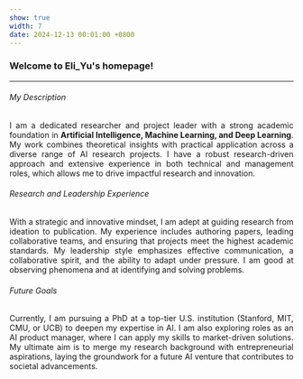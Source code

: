 ```yaml
---
show: true
width: 7
date: 2024-12-13 00:01:00 +0800
---
```


<div class="p-4">
    <h3>Welcome to Eli_Yu's homepage!</h3>
    <hr />
    <section style="text-align: justify;">
        <p>
        <h6>My Description</h6>
            I am a dedicated researcher and project leader with a strong academic foundation in <strong>Artificial Intelligence, Machine Learning, and Deep Learning</strong>. My work combines theoretical insights with practical application across a diverse range of AI research projects. I have a robust research-driven approach and extensive experience in both technical and management roles, which allows me to drive impactful research and innovation.
        </p>
    </section>
    <section style="text-align: justify;">
        <h6>Research and Leadership Experience</h6>
        <p>
            With a strategic and innovative mindset, I am adept at guiding research from ideation to publication. My experience includes authoring papers, leading collaborative teams, and ensuring that projects meet the highest academic standards. My leadership style emphasizes effective communication, a collaborative spirit, and the ability to adapt under pressure. I am good at observing phenomena and at identifying and solving problems.
        </p>
    </section>
    <section style="text-align: justify;">
        <h6>Future Goals</h6>
        <p>
            Currently, I am pursuing a PhD at a top-tier U.S. institution (Stanford, MIT, CMU, or UCB) to deepen my expertise in AI. I am also exploring roles as an AI product manager, where I can apply my skills to market-driven solutions. My ultimate aim is to merge my research background with entrepreneurial aspirations, laying the groundwork for a future AI venture that contributes to societal advancements.
        </p>
    </section>
</div>
